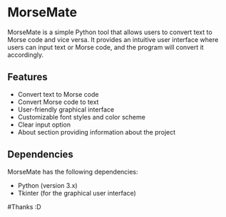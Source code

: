 # MorseMate

MorseMate is a simple Python tool that allows users to convert text to Morse code and vice versa. 
It provides an intuitive user interface where users can input text or Morse code, and the program will convert it accordingly.

## Features

- Convert text to Morse code
- Convert Morse code to text
- User-friendly graphical interface
- Customizable font styles and color scheme
- Clear input option
- About section providing information about the project


## Dependencies
MorseMate has the following dependencies:
- Python (version 3.x)
- Tkinter (for the graphical user interface)

#Thanks :D
